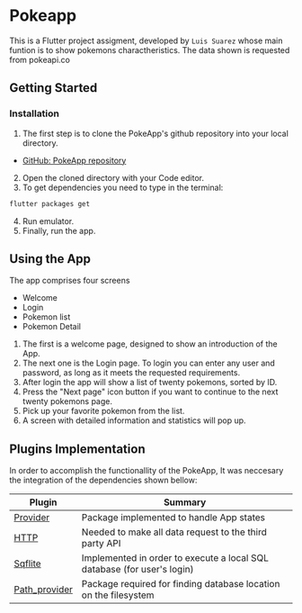 # Pokeapp

This is a Flutter project assigment, developed by `Luis Suarez` whose main funtion is to show pokemons charactheristics. The data shown is requested from pokeapi.co

## Getting Started

### Installation
1. The first step is to clone the PokeApp's github repository into your local directory.

- [GitHub: PokeApp repository](https://github.com/RIPLS/pokedex.git)

2. Open the cloned directory with your Code editor.
2. To get dependencies you need to type in the terminal:

```bash
flutter packages get
```
4. Run emulator.
4. Finally, run the app. 

## Using the App 

The app comprises four screens
* Welcome
* Login
* Pokemon list
* Pokemon Detail


1. The first is a welcome page, designed to show an introduction of the App.
1. The next one is the Login page. To login you can enter any user and password, as long as it meets the requested requirements.
1. After login the app will show a list of twenty pokemons, sorted by ID.
1. Press the "Next page" icon button if you want to continue to the next twenty pokemons page.
1. Pick up your favorite pokemon from the list.
1. A screen with detailed information and statistics will pop up.

## Plugins Implementation

In order to accomplish the functionallity of the PokeApp, It was neccesary the integration of the dependencies shown bellow:

| Plugin | Summary |
| ------ | ------ |
| [Provider](https://pub.dev/packages/provider) | Package implemented to handle App states |
| [HTTP](https://pub.dev/packages/http) | Needed to make all data request to the third party API |
| [Sqflite](https://pub.dev/packages/sqflite) | Implemented in order to execute a local SQL database (for user's login) |
| [Path_provider](https://pub.dev/packages/path_provider) | Package required for finding database location on the filesystem |


